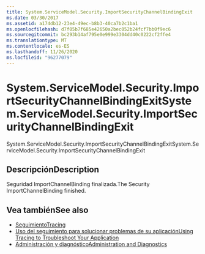 ```yaml
---
title: System.ServiceModel.Security.ImportSecurityChannelBindingExit
ms.date: 03/30/2017
ms.assetid: a174db12-23e4-49ec-b8b3-40ca7b2c1ba1
ms.openlocfilehash: d7f05b7f685e42650a2bec052b24fcf7bb0f9ec6
ms.sourcegitcommit: bc293b14af795e0e999e3304dd40c0222cf2ffe4
ms.translationtype: MT
ms.contentlocale: es-ES
ms.lasthandoff: 11/26/2020
ms.locfileid: "96277079"
---
```

# <a name="systemservicemodelsecurityimportsecuritychannelbindingexit"></a><span data-ttu-id="6b139-102">System.ServiceModel.Security.ImportSecurityChannelBindingExit</span><span class="sxs-lookup"><span data-stu-id="6b139-102">System.ServiceModel.Security.ImportSecurityChannelBindingExit</span></span>

<span data-ttu-id="6b139-103">System.ServiceModel.Security.ImportSecurityChannelBindingExit</span><span class="sxs-lookup"><span data-stu-id="6b139-103">System.ServiceModel.Security.ImportSecurityChannelBindingExit</span></span>  
  
## <a name="description"></a><span data-ttu-id="6b139-104">Descripción</span><span class="sxs-lookup"><span data-stu-id="6b139-104">Description</span></span>  

 <span data-ttu-id="6b139-105">Seguridad ImportChannelBinding finalizada.</span><span class="sxs-lookup"><span data-stu-id="6b139-105">The Security ImportChannelBinding finished.</span></span>  
  
## <a name="see-also"></a><span data-ttu-id="6b139-106">Vea también</span><span class="sxs-lookup"><span data-stu-id="6b139-106">See also</span></span>

- [<span data-ttu-id="6b139-107">Seguimiento</span><span class="sxs-lookup"><span data-stu-id="6b139-107">Tracing</span></span>](index.md)
- [<span data-ttu-id="6b139-108">Uso del seguimiento para solucionar problemas de su aplicación</span><span class="sxs-lookup"><span data-stu-id="6b139-108">Using Tracing to Troubleshoot Your Application</span></span>](using-tracing-to-troubleshoot-your-application.md)
- [<span data-ttu-id="6b139-109">Administración y diagnóstico</span><span class="sxs-lookup"><span data-stu-id="6b139-109">Administration and Diagnostics</span></span>](../index.md)
